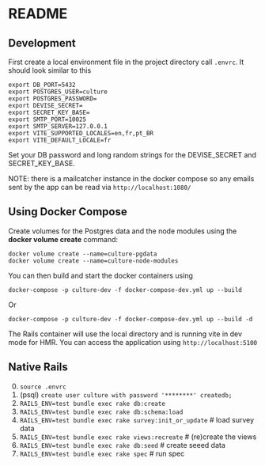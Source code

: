 # README

## Development

First create a local environment file in the project directory call `.envrc`. It should look similar to this

    export DB_PORT=5432
    export POSTGRES_USER=culture
    export POSTGRES_PASSWORD=
    export DEVISE_SECRET=
    export SECRET_KEY_BASE=
    export SMTP_PORT=10025
    export SMTP_SERVER=127.0.0.1
    export VITE_SUPPORTED_LOCALES=en,fr,pt_BR
    export VITE_DEFAULT_LOCALE=fr

Set your DB password and long random strings for the DEVISE_SECRET and SECRET_KEY_BASE.

NOTE: there is a mailcatcher instance in the docker compose so any emails sent by the app can be read via `http://localhost:1080/`

## Using Docker Compose

Create volumes for the Postgres data and the node modules using the **docker volume create** command:

    docker volume create --name=culture-pgdata
    docker volume create --name=culture-node-modules

You can then build and start the docker containers using

    docker-compose -p culture-dev -f docker-compose-dev.yml up --build

Or

    docker-compose -p culture-dev -f docker-compose-dev.yml up --build -d

The Rails container will use the local directory and is running vite in dev mode for HMR. You can access the application
using `http://localhost:5100`

## Native Rails

0. `source .envrc`
1. (psql) `create user culture with password '********' createdb;`
2. `RAILS_ENV=test bundle exec rake db:create`
3. `RAILS_ENV=test bundle exec rake db:schema:load`
4. `RAILS_ENV=test bundle exec rake survey:init_or_update` # load survey data
5. `RAILS_ENV=test bundle exec rake views:recreate` # (re)create the views
6. `RAILS_ENV=test bundle exec rake db:seed` # create seeed data
7. `RAILS_ENV=test bundle exec rake spec` # run spec



